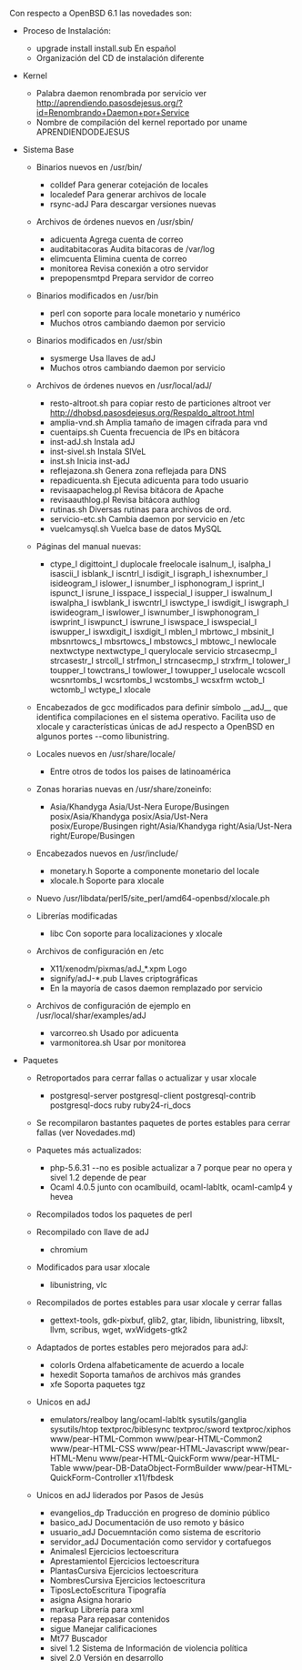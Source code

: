 Con respecto a OpenBSD 6.1 las novedades son:

* Proceso de Instalación:
	* upgrade install install.sub 	En español
	* Organización del CD de instalación diferente

* Kernel
	* Palabra daemon renombrada por servicio ver 
	<http://aprendiendo.pasosdejesus.org/?id=Renombrando+Daemon+por+Service>
	* Nombre de compilación del kernel reportado por uname 
	  APRENDIENDODEJESUS

* Sistema Base
	* Binarios nuevos en /usr/bin/
		* colldef 	Para generar cotejación de locales
		* localedef 	Para generar archivos de locale
		* rsync-adJ 	Para descargar versiones nuevas
	* Archivos de órdenes nuevos en /usr/sbin/
		* adicuenta 	Agrega cuenta de correo 
		* auditabitacoras Audita bitacoras de /var/log
		* elimcuenta 	Elimina cuenta de correo
		* monitorea 	Revisa conexión a otro servidor
		* prepopensmtpd 	Prepara servidor de correo
	* Binarios modificados en /usr/bin
		* perl 		con soporte para locale monetario y numérico
		* Muchos otros cambiando daemon por servicio
	* Binarios modificados en /usr/sbin
		* sysmerge	Usa llaves de adJ
		* Muchos otros cambiando daemon por servicio
	* Archivos de órdenes nuevos en /usr/local/adJ/

		* resto-altroot.sh     para copiar resto de particiones altroot
		  ver <http://dhobsd.pasosdejesus.org/Respaldo_altroot.html>
		* amplia-vnd.sh 	Amplia tamaño de imagen cifrada para 
		  vnd
		* cuentaips.sh 	Cuenta frecuencia de IPs en bitácora
		* inst-adJ.sh	Instala adJ
		* inst-sivel.sh	Instala SIVeL
		* inst.sh		Inicia inst-adJ
		* reflejazona.sh 	Genera zona reflejada para DNS
		* repadicuenta.sh Ejecuta adicuenta para todo usuario
		* revisaapachelog.pl Revisa bitácora de Apache
		* revisaauthlog.pl Revisa bitácora authlog
		* rutinas.sh	Diversas rutinas para archivos de ord.
		* servicio-etc.sh	Cambia daemon por servicio en /etc
		* vuelcamysql.sh Vuelca base de datos MySQL
	* Páginas del manual nuevas:
		* ctype_l digittoint_l duplocale freelocale isalnum_l,
		isalpha_l isascii_l isblank_l iscntrl_l isdigit_l
		isgraph_l ishexnumber_l isideogram_l islower_l isnumber_l
		isphonogram_l isprint_l ispunct_l isrune_l isspace_l
		isspecial_l isupper_l iswalnum_l iswalpha_l iswblank_l
		iswcntrl_l iswctype_l iswdigit_l iswgraph_l iswideogram_l
		iswlower_l iswnumber_l iswphonogram_l iswprint_l 
		iswpunct_l iswrune_l iswspace_l iswspecial_l iswupper_l
		iswxdigit_l isxdigit_l mblen_l mbrtowc_l mbsinit_l
		mbsnrtowcs_l mbsrtowcs_l mbstowcs_l mbtowc_l newlocale
		nextwctype nextwctype_l querylocale servicio strcasecmp_l
		strcasestr_l strcoll_l strfmon_l strncasecmp_l strxfrm_l
		tolower_l toupper_l towctrans_l towlower_l towupper_l
		uselocale wcscoll wcsnrtombs_l wcsrtombs_l wcstombs_l
		wcsxfrm wctob_l wctomb_l wctype_l xlocale
	* Encabezados de gcc modificados para definir símbolo \_\_adJ\_\_ que 
	  identifica compilaciones en el sistema operativo. Facilita uso de 
	  xlocale y características únicas de adJ respecto a OpenBSD en 
	  algunos portes --como libunistring.
	* Locales nuevos en /usr/share/locale/
		* Entre otros de todos los paises de latinoamérica
	* Zonas horarias nuevas en /usr/share/zoneinfo:
		* Asia/Khandyga Asia/Ust-Nera Europe/Busingen 
		posix/Asia/Khandyga posix/Asia/Ust-Nera posix/Europe/Busingen
		right/Asia/Khandyga right/Asia/Ust-Nera right/Europe/Busingen
	* Encabezados nuevos en /usr/include/
		* monetary.h 	Soporte a componente monetario del locale
		* xlocale.h  	Soporte para xlocale
	* Nuevo /usr/libdata/perl5/site_perl/amd64-openbsd/xlocale.ph
	* Librerías modificadas
		* libc 		Con soporte para localizaciones y xlocale
	* Archivos de configuración en /etc
		* X11/xenodm/pixmas/adJ_*.xpm	Logo
		* signify/adJ-*.pub	Llaves criptográficas
		* En la mayoría de casos daemon remplazado por servicio
	* Archivos de configuración de ejemplo en /usr/local/shar/examples/adJ
		* varcorreo.sh	Usado por adicuenta	
		* varmonitorea.sh	Usar por monitorea

* Paquetes
	* Retroportados para cerrar fallas o actualizar y usar xlocale
		* postgresql-server postgresql-client postgresql-contrib 
			postgresql-docs ruby ruby24-ri_docs 
	* Se recompilaron bastantes paquetes de portes estables para cerrar 
	  fallas (ver Novedades.md)
	* Paquetes más actualizados: 
		* php-5.6.31 --no es posible actualizar a 7 porque pear no 
		  opera y sivel 1.2 depende de pear
		* Ocaml 4.0.5 junto con ocamlbuild, ocaml-labltk, 
		  ocaml-camlp4 y hevea
	* Recompilados todos los paquetes de perl
	* Recompilado con llave de adJ
		* chromium 
	* Modificados para usar xlocale
		* libunistring, vlc
	* Recompilados de portes estables para usar xlocale y cerrar fallas
		* gettext-tools, gdk-pixbuf, glib2, gtar, libidn, 
		  libunistring, libxslt, llvm, scribus, wget,
		  wxWidgets-gtk2  
	* Adaptados de portes estables pero mejorados para adJ:
		* colorls	Ordena alfabeticamente de acuerdo a locale
		* hexedit 	Soporta tamaños de archivos más grandes
		* xfe		Soporta paquetes tgz
	* Unicos en adJ 
		* emulators/realboy lang/ocaml-labltk sysutils/ganglia 
		sysutils/htop textproc/biblesync
		textproc/sword textproc/xiphos www/pear-HTML-Common
		www/pear-HTML-Common2 www/pear-HTML-CSS 
		www/pear-HTML-Javascript
		www/pear-HTML-Menu www/pear-HTML-QuickForm www/pear-HTML-Table
		www/pear-DB-DataObject-FormBuilder 
		www/pear-HTML-QuickForm-Controller x11/fbdesk

	* Unicos en adJ liderados por Pasos de Jesús
		* evangelios_dp	Traducción en progreso de dominio público
		* basico_adJ	Documentación de uso remoto y básico
		* usuario_adJ	Docuemntación como sistema de escritorio
		* servidor_adJ	Documentación como servidor y cortafuegos
		* AnimalesI	Ejercicios lectoescritura
		* AprestamientoI	Ejercicios lectoescritura
		* PlantasCursiva	Ejercicios lectoescritura
		* NombresCursiva	Ejercicios lectoescritura
		* TiposLectoEscritura Tipografía
		* asigna		Asigna horario
		* markup		Librería para xml
		* repasa		Para repasar contenidos
		* sigue		Manejar calificaciones
		* Mt77		Buscador
		* sivel 1.2	Sistema de Información de violencia política
		* sivel 2.0	Versión en desarrollo

